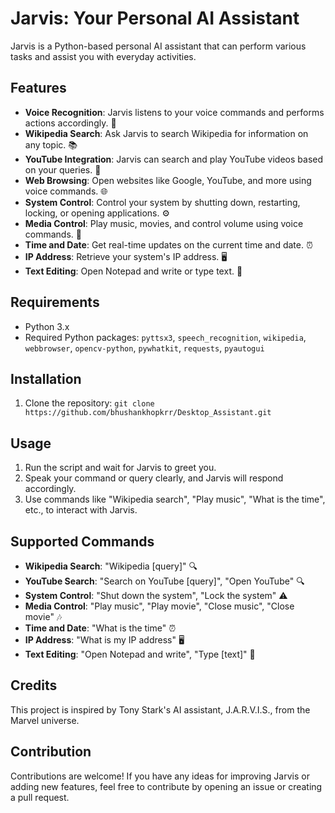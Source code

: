 # Jarvis: Your Personal AI Assistant

Jarvis is a Python-based personal AI assistant that can perform various tasks and assist you with everyday activities.

## Features

- **Voice Recognition**: Jarvis listens to your voice commands and performs actions accordingly. 🎤
- **Wikipedia Search**: Ask Jarvis to search Wikipedia for information on any topic. 📚
- **YouTube Integration**: Jarvis can search and play YouTube videos based on your queries. 🎥
- **Web Browsing**: Open websites like Google, YouTube, and more using voice commands. 🌐
- **System Control**: Control your system by shutting down, restarting, locking, or opening applications. ⚙️
- **Media Control**: Play music, movies, and control volume using voice commands. 🎵
- **Time and Date**: Get real-time updates on the current time and date. ⏰
- **IP Address**: Retrieve your system's IP address. 🖥️
- **Text Editing**: Open Notepad and write or type text. 📝

## Requirements

- Python 3.x
- Required Python packages: `pyttsx3`, `speech_recognition`, `wikipedia`, `webbrowser`, `opencv-python`, `pywhatkit`, `requests`, `pyautogui`

## Installation

1. Clone the repository:
`git clone https://github.com/bhushankhopkrr/Desktop_Assistant.git`


## Usage

1. Run the script and wait for Jarvis to greet you.
2. Speak your command or query clearly, and Jarvis will respond accordingly.
3. Use commands like "Wikipedia search", "Play music", "What is the time", etc., to interact with Jarvis.

## Supported Commands

- **Wikipedia Search**: "Wikipedia [query]" 🔍
- **YouTube Search**: "Search on YouTube [query]", "Open YouTube" 🔍
- **System Control**: "Shut down the system", "Lock the system" ⚠️
- **Media Control**: "Play music", "Play movie", "Close music", "Close movie" 🎶
- **Time and Date**: "What is the time" ⏰
- **IP Address**: "What is my IP address" 🖥️
- **Text Editing**: "Open Notepad and write", "Type [text]" 📝

## Credits

This project is inspired by Tony Stark's AI assistant, J.A.R.V.I.S., from the Marvel universe.

## Contribution

Contributions are welcome! If you have any ideas for improving Jarvis or adding new features, feel free to contribute by opening an issue or creating a pull request.

